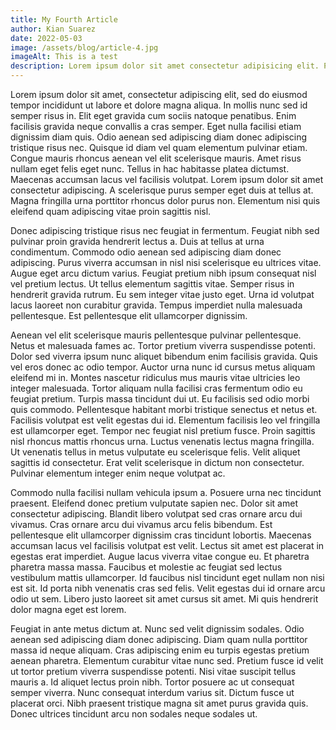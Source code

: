 ```yaml
---
title: My Fourth Article
author: Kian Suarez
date: 2022-05-03
image: /assets/blog/article-4.jpg
imageAlt: This is a test
description: Lorem ipsum dolor sit amet consectetur adipisicing elit. Perferendis accusantium sit illo neque rem omnis quaerat, nam similique vitae delectus ad magni vel quo maxime, magnam placeat. Reprehenderit, distinctio aliquam?
---
```


Lorem ipsum dolor sit amet, consectetur adipiscing elit, sed do eiusmod tempor incididunt ut labore et dolore magna aliqua. In mollis nunc sed id semper risus in. Elit eget gravida cum sociis natoque penatibus. Enim facilisis gravida neque convallis a cras semper. Eget nulla facilisi etiam dignissim diam quis. Odio aenean sed adipiscing diam donec adipiscing tristique risus nec. Quisque id diam vel quam elementum pulvinar etiam. Congue mauris rhoncus aenean vel elit scelerisque mauris. Amet risus nullam eget felis eget nunc. Tellus in hac habitasse platea dictumst. Maecenas accumsan lacus vel facilisis volutpat. Lorem ipsum dolor sit amet consectetur adipiscing. A scelerisque purus semper eget duis at tellus at. Magna fringilla urna porttitor rhoncus dolor purus non. Elementum nisi quis eleifend quam adipiscing vitae proin sagittis nisl.

Donec adipiscing tristique risus nec feugiat in fermentum. Feugiat nibh sed pulvinar proin gravida hendrerit lectus a. Duis at tellus at urna condimentum. Commodo odio aenean sed adipiscing diam donec adipiscing. Purus viverra accumsan in nisl nisi scelerisque eu ultrices vitae. Augue eget arcu dictum varius. Feugiat pretium nibh ipsum consequat nisl vel pretium lectus. Ut tellus elementum sagittis vitae. Semper risus in hendrerit gravida rutrum. Eu sem integer vitae justo eget. Urna id volutpat lacus laoreet non curabitur gravida. Tempus imperdiet nulla malesuada pellentesque. Est pellentesque elit ullamcorper dignissim.

Aenean vel elit scelerisque mauris pellentesque pulvinar pellentesque. Netus et malesuada fames ac. Tortor pretium viverra suspendisse potenti. Dolor sed viverra ipsum nunc aliquet bibendum enim facilisis gravida. Quis vel eros donec ac odio tempor. Auctor urna nunc id cursus metus aliquam eleifend mi in. Montes nascetur ridiculus mus mauris vitae ultricies leo integer malesuada. Tortor aliquam nulla facilisi cras fermentum odio eu feugiat pretium. Turpis massa tincidunt dui ut. Eu facilisis sed odio morbi quis commodo. Pellentesque habitant morbi tristique senectus et netus et. Facilisis volutpat est velit egestas dui id. Elementum facilisis leo vel fringilla est ullamcorper eget. Tempor nec feugiat nisl pretium fusce. Proin sagittis nisl rhoncus mattis rhoncus urna. Luctus venenatis lectus magna fringilla. Ut venenatis tellus in metus vulputate eu scelerisque felis. Velit aliquet sagittis id consectetur. Erat velit scelerisque in dictum non consectetur. Pulvinar elementum integer enim neque volutpat ac.

Commodo nulla facilisi nullam vehicula ipsum a. Posuere urna nec tincidunt praesent. Eleifend donec pretium vulputate sapien nec. Dolor sit amet consectetur adipiscing. Blandit libero volutpat sed cras ornare arcu dui vivamus. Cras ornare arcu dui vivamus arcu felis bibendum. Est pellentesque elit ullamcorper dignissim cras tincidunt lobortis. Maecenas accumsan lacus vel facilisis volutpat est velit. Lectus sit amet est placerat in egestas erat imperdiet. Augue lacus viverra vitae congue eu. Et pharetra pharetra massa massa. Faucibus et molestie ac feugiat sed lectus vestibulum mattis ullamcorper. Id faucibus nisl tincidunt eget nullam non nisi est sit. Id porta nibh venenatis cras sed felis. Velit egestas dui id ornare arcu odio ut sem. Libero justo laoreet sit amet cursus sit amet. Mi quis hendrerit dolor magna eget est lorem.

Feugiat in ante metus dictum at. Nunc sed velit dignissim sodales. Odio aenean sed adipiscing diam donec adipiscing. Diam quam nulla porttitor massa id neque aliquam. Cras adipiscing enim eu turpis egestas pretium aenean pharetra. Elementum curabitur vitae nunc sed. Pretium fusce id velit ut tortor pretium viverra suspendisse potenti. Nisi vitae suscipit tellus mauris a. Id aliquet lectus proin nibh. Tortor posuere ac ut consequat semper viverra. Nunc consequat interdum varius sit. Dictum fusce ut placerat orci. Nibh praesent tristique magna sit amet purus gravida quis. Donec ultrices tincidunt arcu non sodales neque sodales ut.